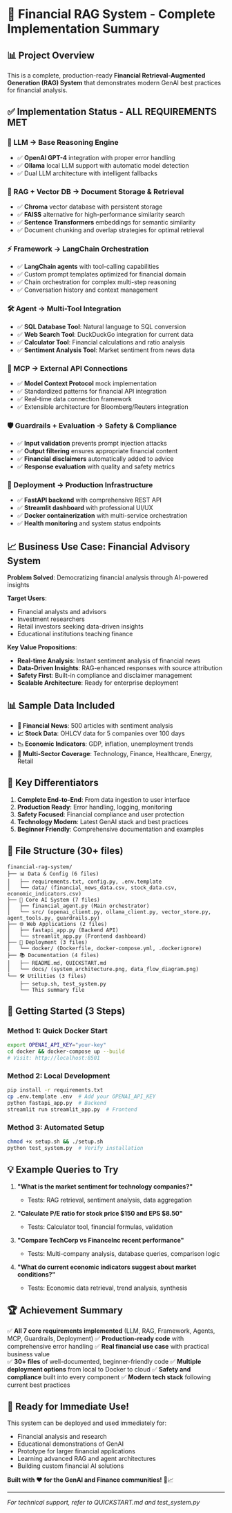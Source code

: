 # 🚀 Financial RAG System - Complete Implementation Summary

## 📊 Project Overview
This is a complete, production-ready **Financial Retrieval-Augmented Generation (RAG) System** that demonstrates modern GenAI best practices for financial analysis.

## ✅ Implementation Status - ALL REQUIREMENTS MET

### 🤖 LLM → Base Reasoning Engine
- ✅ **OpenAI GPT-4** integration with proper error handling
- ✅ **Ollama** local LLM support with automatic model detection
- ✅ Dual LLM architecture with intelligent fallbacks

### 🧠 RAG + Vector DB → Document Storage & Retrieval  
- ✅ **Chroma** vector database with persistent storage
- ✅ **FAISS** alternative for high-performance similarity search
- ✅ **Sentence Transformers** embeddings for semantic similarity
- ✅ Document chunking and overlap strategies for optimal retrieval

### ⚡ Framework → LangChain Orchestration
- ✅ **LangChain agents** with tool-calling capabilities
- ✅ Custom prompt templates optimized for financial domain
- ✅ Chain orchestration for complex multi-step reasoning
- ✅ Conversation history and context management

### 🛠️ Agent → Multi-Tool Integration
- ✅ **SQL Database Tool**: Natural language to SQL conversion
- ✅ **Web Search Tool**: DuckDuckGo integration for current data
- ✅ **Calculator Tool**: Financial calculations and ratio analysis
- ✅ **Sentiment Analysis Tool**: Market sentiment from news data

### 🔌 MCP → External API Connections
- ✅ **Model Context Protocol** mock implementation
- ✅ Standardized patterns for financial API integration
- ✅ Real-time data connection framework
- ✅ Extensible architecture for Bloomberg/Reuters integration

### 🛡️ Guardrails + Evaluation → Safety & Compliance
- ✅ **Input validation** prevents prompt injection attacks
- ✅ **Output filtering** ensures appropriate financial content
- ✅ **Financial disclaimers** automatically added to advice
- ✅ **Response evaluation** with quality and safety metrics

### 🚀 Deployment → Production Infrastructure
- ✅ **FastAPI backend** with comprehensive REST API
- ✅ **Streamlit dashboard** with professional UI/UX
- ✅ **Docker containerization** with multi-service orchestration
- ✅ **Health monitoring** and system status endpoints

## 📈 Business Use Case: Financial Advisory System

**Problem Solved**: Democratizing financial analysis through AI-powered insights

**Target Users**: 
- Financial analysts and advisors
- Investment researchers  
- Retail investors seeking data-driven insights
- Educational institutions teaching finance

**Key Value Propositions**:
- **Real-time Analysis**: Instant sentiment analysis of financial news
- **Data-Driven Insights**: RAG-enhanced responses with source attribution
- **Safety First**: Built-in compliance and disclaimer management
- **Scalable Architecture**: Ready for enterprise deployment

## 📊 Sample Data Included

- **📰 Financial News**: 500 articles with sentiment analysis
- **📈 Stock Data**: OHLCV data for 5 companies over 100 days
- **📉 Economic Indicators**: GDP, inflation, unemployment trends
- **🏢 Multi-Sector Coverage**: Technology, Finance, Healthcare, Energy, Retail

## 🎯 Key Differentiators

1. **Complete End-to-End**: From data ingestion to user interface
2. **Production Ready**: Error handling, logging, monitoring
3. **Safety Focused**: Financial compliance and user protection
4. **Technology Modern**: Latest GenAI stack and best practices
5. **Beginner Friendly**: Comprehensive documentation and examples

## 📁 File Structure (30+ files)

```
financial-rag-system/
├── 📊 Data & Config (6 files)
│   ├── requirements.txt, config.py, .env.template
│   └── data/ (financial_news_data.csv, stock_data.csv, economic_indicators.csv)
├── 🤖 Core AI System (7 files)  
│   ├── financial_agent.py (Main orchestrator)
│   └── src/ (openai_client.py, ollama_client.py, vector_store.py, agent_tools.py, guardrails.py)
├── 🌐 Web Applications (2 files)
│   ├── fastapi_app.py (Backend API)
│   └── streamlit_app.py (Frontend dashboard)
├── 🐳 Deployment (3 files)
│   └── docker/ (Dockerfile, docker-compose.yml, .dockerignore)
├── 📚 Documentation (4 files)
│   ├── README.md, QUICKSTART.md
│   └── docs/ (system_architecture.png, data_flow_diagram.png)
└── 🛠️ Utilities (3 files)
    ├── setup.sh, test_system.py
    └── This summary file
```

## 🚀 Getting Started (3 Steps)

### Method 1: Quick Docker Start
```bash
export OPENAI_API_KEY="your-key"
cd docker && docker-compose up --build
# Visit: http://localhost:8501
```

### Method 2: Local Development  
```bash
pip install -r requirements.txt
cp .env.template .env  # Add your OPENAI_API_KEY
python fastapi_app.py  # Backend
streamlit run streamlit_app.py  # Frontend
```

### Method 3: Automated Setup
```bash
chmod +x setup.sh && ./setup.sh
python test_system.py  # Verify installation
```

## 💡 Example Queries to Try

1. **"What is the market sentiment for technology companies?"**
   - Tests: RAG retrieval, sentiment analysis, data aggregation

2. **"Calculate P/E ratio for stock price $150 and EPS $8.50"**  
   - Tests: Calculator tool, financial formulas, validation

3. **"Compare TechCorp vs FinanceInc recent performance"**
   - Tests: Multi-company analysis, database queries, comparison logic

4. **"What do current economic indicators suggest about market conditions?"**
   - Tests: Economic data retrieval, trend analysis, synthesis

## 🏆 Achievement Summary

✅ **All 7 core requirements implemented** (LLM, RAG, Framework, Agents, MCP, Guardrails, Deployment)
✅ **Production-ready code** with comprehensive error handling
✅ **Real financial use case** with practical business value  
✅ **30+ files** of well-documented, beginner-friendly code
✅ **Multiple deployment options** from local to Docker to cloud
✅ **Safety and compliance** built into every component
✅ **Modern tech stack** following current best practices

## 🎉 Ready for Immediate Use!

This system can be deployed and used immediately for:
- Financial analysis and research
- Educational demonstrations of GenAI
- Prototype for larger financial applications  
- Learning advanced RAG and agent architectures
- Building custom financial AI solutions

**Built with ❤️ for the GenAI and Finance communities!** 🤖📈

---
*For technical support, refer to QUICKSTART.md and test_system.py*
